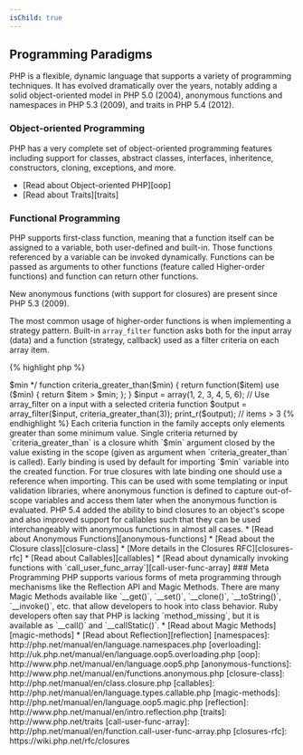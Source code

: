 ```yaml
---
isChild: true
---
```


## Programming Paradigms

PHP is a flexible, dynamic language that supports a variety of programming techniques. It has evolved dramatically over
the years, notably adding a solid object-oriented model in PHP 5.0 (2004), anonymous functions and namespaces in PHP
5.3 (2009), and traits in PHP 5.4 (2012).

### Object-oriented Programming

PHP has a very complete set of object-oriented programming features including support for classes, abstract classes,
interfaces, inheritence, constructors, cloning, exceptions, and more.

* [Read about Object-oriented PHP][oop]
* [Read about Traits][traits]

### Functional Programming

PHP supports first-class function, meaning that a function itself can be assigned to a variable, both user-defined and built-in. Those
functions referenced by a variable can be invoked dynamically. Functions can be passed as arguments to other functions (feature called
Higher-order functions) and function can return other functions.

New anonymous functions (with support for closures) are present since PHP 5.3 (2009).

The most common usage of higher-order functions is when implementing a strategy pattern. Built-in `array_filter` function asks both
for the input array (data) and a function (strategy, callback) used as a filter criteria on each array item.

{% highlight php %}
<?php
$input = array(1, 2, 3, 4, 5, 6);

// Creates new anonymous function and assigns it to a variable
$criteria_even = function($item) {
    return ($item % 2) == 0;
};

// Built-in array_filter accepts both the data and the function
$output = array_filter($input, $criteria_even);

print_r($output);
{% endhighlight %}

Closure is an anonymous function that can access selected variables imported from the outside scope without using any global variables.
Theoretically, a closure is a function that has some arguments closed (like fixed) by the environment when the function is defined. This
can be used to cross the variable scope restrictions in a very clean way.

In the next example we use closures to define a function returning a single criteria function for `array_filter`, out of a family of
criteria functions.

{% highlight php %}
<?php
/**
 * Creates an anonymous criteria function accepting items > $min
 */
function criteria_greater_than($min)
{
    return function($item) use ($min) {
        return $item > $min;
    };
}

$input = array(1, 2, 3, 4, 5, 6);

// Use array_filter on a input with a selected criteria function
$output = array_filter($input, criteria_greater_than(3));

print_r($output); // items > 3
{% endhighlight %}

Each criteria function in the family accepts only elements greater than some minimum value. Single criteria returned by `criteria_greater_than`
is a closure whith `$min` argument closed by the value existing in the scope (given as argument when `criteria_greater_than` is called).

Early binding is used by default for importing `$min` variable into the created function. For true closures with late binding one should use
a reference when importing. This can be used with some templating or input validation libraries, where anonymous function is defined to capture
out-of-scope variables and access them later when the anonymous function is evaluated.

PHP 5.4 added the ability to bind closures to an object's scope and also improved support for callables such that they
can be used interchangeably with anonymous functions in almost all cases.

* [Read about Anonymous Functions][anonymous-functions]
* [Read about the Closure class][closure-class]
* [More details in the Closures RFC][closures-rfc]
* [Read about Callables][callables]
* [Read about dynamically invoking functions with `call_user_func_array`][call-user-func-array]

### Meta Programming

PHP supports various forms of meta programming through mechanisms like the Reflection API and Magic Methods. There are
many Magic Methods available like `__get()`, `__set()`, `__clone()`, `__toString()`, `__invoke()`, etc. that allow
developers to hook into class behavior. Ruby developers often say that PHP is lacking `method_missing`, but it is
available as `__call()` and `__callStatic()`.

* [Read about Magic Methods][magic-methods]
* [Read about Reflection][reflection]

[namespaces]: http://php.net/manual/en/language.namespaces.php
[overloading]: http://uk.php.net/manual/en/language.oop5.overloading.php
[oop]: http://www.php.net/manual/en/language.oop5.php
[anonymous-functions]: http://www.php.net/manual/en/functions.anonymous.php
[closure-class]: http://php.net/manual/en/class.closure.php
[callables]: http://php.net/manual/en/language.types.callable.php
[magic-methods]: http://php.net/manual/en/language.oop5.magic.php
[reflection]: http://www.php.net/manual/en/intro.reflection.php
[traits]: http://www.php.net/traits
[call-user-func-array]: http://php.net/manual/en/function.call-user-func-array.php
[closures-rfc]: https://wiki.php.net/rfc/closures
